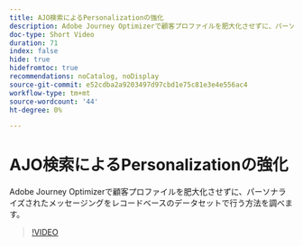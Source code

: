```yaml
---
title: AJO検索によるPersonalizationの強化
description: Adobe Journey Optimizerで顧客プロファイルを肥大化させずに、パーソナライズされたメッセージングをレコードベースのデータセットで行う方法を調べます。
doc-type: Short Video
duration: 71
index: false
hide: true
hidefromtoc: true
recommendations: noCatalog, noDisplay
source-git-commit: e52cdba2a9203497d97cbd1e75c81e3e4e556ac4
workflow-type: tm+mt
source-wordcount: '44'
ht-degree: 0%

---
```



# AJO検索によるPersonalizationの強化

Adobe Journey Optimizerで顧客プロファイルを肥大化させずに、パーソナライズされたメッセージングをレコードベースのデータセットで行う方法を調べます。

<!-- 62_S522_3442522_70_enhancing-personalization-with-ajo-lookups -->
>[!VIDEO](https://video.tv.adobe.com/v/3458226/?learn=on&enablevpops=true)
